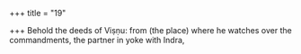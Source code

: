 +++
title = "19"

+++
Behold the deeds of Viṣṇu: from (the place) where he watches over the  commandments,
the partner in yoke with Indra,